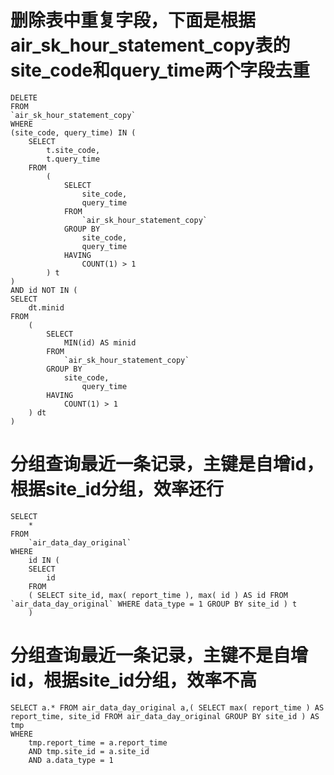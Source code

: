删除表中重复字段，下面是根据air_sk_hour_statement_copy表的 site_code和query_time两个字段去重
===
    DELETE
    FROM
	`air_sk_hour_statement_copy`
    WHERE
	(site_code, query_time) IN (
		SELECT
			t.site_code,
			t.query_time
		FROM
			(
				SELECT
					site_code,
					query_time
				FROM
					`air_sk_hour_statement_copy`
				GROUP BY
					site_code,
					query_time
				HAVING
					COUNT(1) > 1
			) t
	)
    AND id NOT IN (
	SELECT
		dt.minid
	FROM
		(
			SELECT
				MIN(id) AS minid
			FROM
				`air_sk_hour_statement_copy`
			GROUP BY
				site_code,
					query_time
			HAVING
				COUNT(1) > 1
		) dt
    )
 
分组查询最近一条记录，主键是自增id，根据site_id分组，效率还行
===
    SELECT
    	* 
    FROM
    	`air_data_day_original` 
    WHERE
    	id IN (
    	SELECT
    		id 
    	FROM
    	( SELECT site_id, max( report_time ), max( id ) AS id FROM `air_data_day_original` WHERE data_type = 1 GROUP BY site_id ) t 
    	)
    	
分组查询最近一条记录，主键不是自增id，根据site_id分组，效率不高
===
    SELECT a.* FROM air_data_day_original a,( SELECT max( report_time ) AS report_time, site_id FROM air_data_day_original GROUP BY site_id ) AS tmp 
    WHERE
        tmp.report_time = a.report_time 
        AND tmp.site_id = a.site_id 
        AND a.data_type = 1